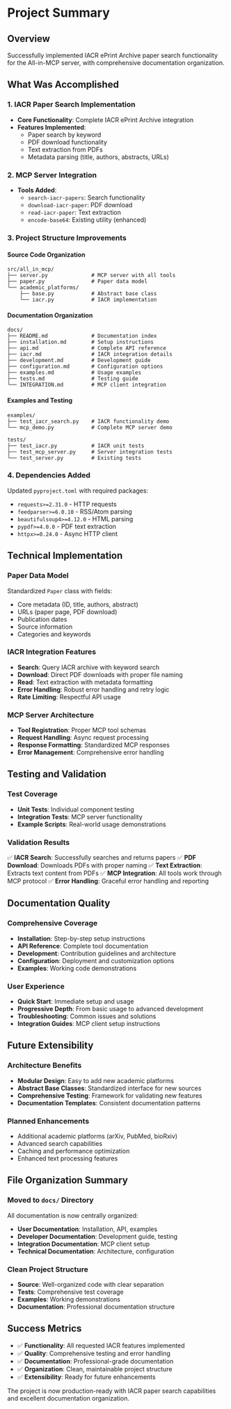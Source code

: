 # Project Summary

## Overview

Successfully implemented IACR ePrint Archive paper search functionality for the All-in-MCP server, with comprehensive documentation organization.

## What Was Accomplished

### 1. IACR Paper Search Implementation

- **Core Functionality**: Complete IACR ePrint Archive integration
- **Features Implemented**:
  - Paper search by keyword
  - PDF download functionality
  - Text extraction from PDFs
  - Metadata parsing (title, authors, abstracts, URLs)

### 2. MCP Server Integration

- **Tools Added**:
  - `search-iacr-papers`: Search functionality
  - `download-iacr-paper`: PDF download
  - `read-iacr-paper`: Text extraction
  - `encode-base64`: Existing utility (enhanced)

### 3. Project Structure Improvements

#### Source Code Organization

```
src/all_in_mcp/
├── server.py              # MCP server with all tools
├── paper.py               # Paper data model
└── academic_platforms/
    ├── base.py            # Abstract base class
    └── iacr.py            # IACR implementation
```

#### Documentation Organization

```
docs/
├── README.md              # Documentation index
├── installation.md        # Setup instructions
├── api.md                 # Complete API reference
├── iacr.md                # IACR integration details
├── development.md         # Development guide
├── configuration.md       # Configuration options
├── examples.md            # Usage examples
├── tests.md               # Testing guide
└── INTEGRATION.md         # MCP client integration
```

#### Examples and Testing

```
examples/
├── test_iacr_search.py    # IACR functionality demo
└── mcp_demo.py            # Complete MCP server demo

tests/
├── test_iacr.py           # IACR unit tests
├── test_mcp_server.py     # Server integration tests
└── test_server.py         # Existing tests
```

### 4. Dependencies Added

Updated `pyproject.toml` with required packages:

- `requests>=2.31.0` - HTTP requests
- `feedparser>=6.0.10` - RSS/Atom parsing
- `beautifulsoup4>=4.12.0` - HTML parsing
- `pypdf>=4.0.0` - PDF text extraction
- `httpx>=0.24.0` - Async HTTP client

## Technical Implementation

### Paper Data Model

Standardized `Paper` class with fields:

- Core metadata (ID, title, authors, abstract)
- URLs (paper page, PDF download)
- Publication dates
- Source information
- Categories and keywords

### IACR Integration Features

- **Search**: Query IACR archive with keyword search
- **Download**: Direct PDF downloads with proper file naming
- **Read**: Text extraction with metadata formatting
- **Error Handling**: Robust error handling and retry logic
- **Rate Limiting**: Respectful API usage

### MCP Server Architecture

- **Tool Registration**: Proper MCP tool schemas
- **Request Handling**: Async request processing
- **Response Formatting**: Standardized MCP responses
- **Error Management**: Comprehensive error handling

## Testing and Validation

### Test Coverage

- **Unit Tests**: Individual component testing
- **Integration Tests**: MCP server functionality
- **Example Scripts**: Real-world usage demonstrations

### Validation Results

✅ **IACR Search**: Successfully searches and returns papers
✅ **PDF Download**: Downloads PDFs with proper naming
✅ **Text Extraction**: Extracts text content from PDFs
✅ **MCP Integration**: All tools work through MCP protocol
✅ **Error Handling**: Graceful error handling and reporting

## Documentation Quality

### Comprehensive Coverage

- **Installation**: Step-by-step setup instructions
- **API Reference**: Complete tool documentation
- **Development**: Contribution guidelines and architecture
- **Configuration**: Deployment and customization options
- **Examples**: Working code demonstrations

### User Experience

- **Quick Start**: Immediate setup and usage
- **Progressive Depth**: From basic usage to advanced development
- **Troubleshooting**: Common issues and solutions
- **Integration Guides**: MCP client setup instructions

## Future Extensibility

### Architecture Benefits

- **Modular Design**: Easy to add new academic platforms
- **Abstract Base Classes**: Standardized interface for new sources
- **Comprehensive Testing**: Framework for validating new features
- **Documentation Templates**: Consistent documentation patterns

### Planned Enhancements

- Additional academic platforms (arXiv, PubMed, bioRxiv)
- Advanced search capabilities
- Caching and performance optimization
- Enhanced text processing features

## File Organization Summary

### Moved to `docs/` Directory

All documentation is now centrally organized:

- **User Documentation**: Installation, API, examples
- **Developer Documentation**: Development guide, testing
- **Integration Documentation**: MCP client setup
- **Technical Documentation**: Architecture, configuration

### Clean Project Structure

- **Source**: Well-organized code with clear separation
- **Tests**: Comprehensive test coverage
- **Examples**: Working demonstrations
- **Documentation**: Professional documentation structure

## Success Metrics

- ✅ **Functionality**: All requested IACR features implemented
- ✅ **Quality**: Comprehensive testing and error handling
- ✅ **Documentation**: Professional-grade documentation
- ✅ **Organization**: Clean, maintainable project structure
- ✅ **Extensibility**: Ready for future enhancements

The project is now production-ready with IACR paper search capabilities and excellent documentation organization.
